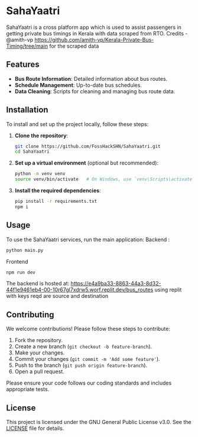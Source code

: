 # SahaYaatri

SahaYaatri is a cross platform app which is used to assist passengers in getting private bus timings in Kerala with data scraped from RTO.
Credits - @amith-vp https://github.com/amith-vp/Kerala-Private-Bus-Timing/tree/main for the scraped data

## Features
- **Bus Route Information**: Detailed information about bus routes.
- **Schedule Management**: Up-to-date bus schedules.
- **Data Cleaning**: Scripts for cleaning and managing bus route data.

## Installation
To install and set up the project locally, follow these steps:

1. **Clone the repository**:
    ```sh
    git clone https://github.com/FossHackSHN/SahaYaatri.git
    cd SahaYaatri
    ```

2. **Set up a virtual environment** (optional but recommended):
    ```sh
    python -m venv venv
    source venv/bin/activate   # On Windows, use `venv\Scripts\activate`
    ```

3. **Install the required dependencies**:
    ```sh
    pip install -r requirements.txt
    npm i
    ```

## Usage
To use the SahaYaatri services, run the main application:
Backend :
```sh
python main.py
```
Frontend
```sh
npm run dev
```
The backend is hosted at: https://e4a9ba33-8863-44a3-8d32-44f1e9461eb4-00-10r67gl7xdrw5.worf.replit.dev/bus_routes using replit with keys reqd are source and destination

## Contributing
We welcome contributions! Please follow these steps to contribute:

1. Fork the repository.
2. Create a new branch (`git checkout -b feature-branch`).
3. Make your changes.
4. Commit your changes (`git commit -m 'Add some feature'`).
5. Push to the branch (`git push origin feature-branch`).
6. Open a pull request.

Please ensure your code follows our coding standards and includes appropriate tests.

## License
This project is licensed under the GNU General Public License v3.0. See the [LICENSE](LICENSE) file for details.
```
